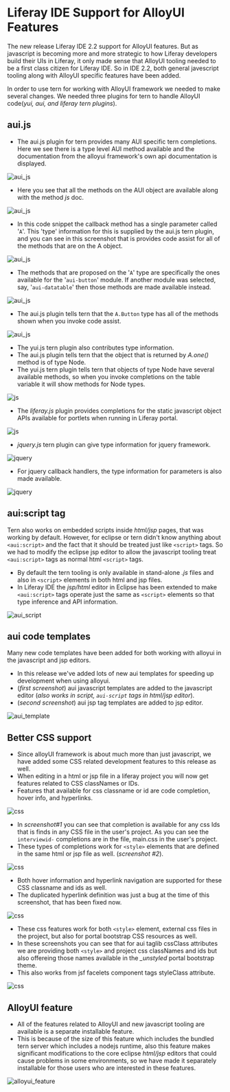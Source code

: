 # Liferay IDE Support for AlloyUI Features

The new release Liferay IDE 2.2 support for AlloyUI features. But as javascript
is becoming more and more strategic to how Liferay developers build their UIs in
Liferay, it only made sense that AlloyUI tooling needed to be a first class
citizen for Liferay IDE. So in IDE 2.2, both general javescript tooling along
with AlloyUI specific features have been added.

In order to use tern for working with AlloyUI framework we needed to make
several changes. We needed three plugins for tern to handle AlloyUI code(*yui,
aui, and liferay tern plugins*).

## aui.js

- The aui.js plugin for tern provides many AUI specific tern completions. Here
we see there is a type level AUI method available and the documentation from the
alloyui framework's own api documentation is displayed.

![aui_js](images/aui_js.png)

- Here you see that all the methods on the AUI object are available along with
the method *js* doc.

![aui_js](images/aui_js_2.png)

- In this code snippet the callback method has a single parameter called
'`A`'. This 'type' information for this is supplied by the aui.js tern
plugin, and you can see in this screenshot that is provides code assist for all
of the methods that are on the A object.

![aui_js](images/aui_js_3.png)

- The methods that are proposed on the '`A`' type are specifically the ones
available for the '`aui-button`' module. If another module was selected,
say, '`aui-datatable`' then those methods are made available instead.

![aui_js](images/aui_js_4.png)

- The aui.js plugin tells tern that the `A.Button` type has all of the methods
shown when you invoke code assist.

![aui_js](images/aui_js_5.png)

- The yui.js tern plugin also contributes type information. 
- The aui.js plugin tells tern that the object that is returned by *A.one()*
method is of type Node.
- The yui.js tern plugin tells tern that objects of type Node have several
available methods, so when you invoke completions on the table variable it will
show methods for Node types.

![js](images/yui_js.png)

- The *liferay.js* plugin provides completions for the static javascript object
APIs available for portlets when running in Liferay portal.

![js](images/liferay_js.png)

- *jquery.js* tern plugin can give type information for jquery framework.

![jquery](images/jquery_js_1.png)

- For jquery callback handlers, the type information for parameters is also made
available.

![jquery](images/jquery_js_2.png)

## aui:script tag

Tern also works on embedded scripts inside *html/jsp* pages, that was working by
default. However, for eclipse or tern didn't know anything about
`<aui:script>` and the fact that it should be treated just like `<script>` tags.
So we had to modify the eclipse jsp editor to allow the javascript tooling treat
`<aui:script>` tags as normal html `<script>` tags.

- By default the tern tooling is only available in stand-alone *.js* files and
also in `<script>` elements in both html and jsp files.
- In Liferay IDE the *jsp/html* editor in Eclipse has been extended to make
`<aui:script>` tags operate just the same as `<script>` elements so that type
inference and API information.

![aui_script](images/aui_script.png)

## aui code templates

Many new code templates have been added for both working with alloyui in the
javascript and jsp editors.

- In this release we've added lots of new aui templates for speeding up
development when using alloyui.
- (*first screenshot*) aui javascript templates are added to the javascript
editor (*also works in script, `aui-script` tags in html/jsp editor*).
- (*second screenshot*) aui jsp tag templates are added to jsp editor.

![aui_template](images/aui_templates.png)

## Better CSS support

- Since alloyUI framework is about much more than just javascript, we have added
some CSS related development features to this release as well.
- When editing in a html or jsp file in a liferay project you will now get
features related to CSS classNames or IDs.
- Features that available for css classname or id are code completion, hover
info, and hyperlinks.

![css](images/css_1.png)

- In *screenshot#1* you can see that completion is available for any css Ids
that is finds in any CSS file in the user's project. As you can see the
`interviewid-` completions are in the file, main.css in the user's project.
- These types of completions work for `<style>` elements that are defined in the
same html or jsp file as well. (*screenshot #2*).

![css](images/css_2.png)

- Both hover information and hyperlink navigation are supported for these CSS
classname and ids as well.
- The duplicated hyperlink definition was just a bug at the time of this
screenshot, that has been fixed now.

![css](images/css_3.png)

- These css features work for both `<style>` element, external css files in the
project, but also for portal bootstrap CSS resources as well.
- In these screenshots you can see that for aui taglib cssClass attributes we
are providing both `<style>` and project css classNames and ids but also
offereing those names available in the *_unstyled* portal bootstrap theme.
- This also works from jsf facelets component tags styleClass attribute.


![css](images/css_4.png)

## AlloyUI feature

- All of the features related to AlloyUI and new javascript tooling are
available is a separate installable feature.
- This is because of the size of this feature which includes the bundled tern
server which includes a nodejs runtime, also this feature makes significant
modifications to the core eclipse *html/jsp* editors that could cause problems
in some environments, so we have made it separately installable for those users
who are interested in these features.

![alloyui_feature](images/alloyui_feature.png)

